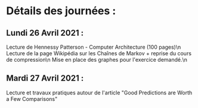 # Détails des journées :

## Lundi 26 Avril 2021 :
Lecture de Hennessy Patterson - Computer Architecture (100 pages)\n
Lecture de la page Wikipédia sur les Chaînes de Markov + reprise du cours de compression\n
Mise en place des graphes pour l'exercice demandé.\n


## Mardi 27 Avril 2021 :
Lecture et travaux pratiques autour de l'article "Good Predictions are Worth a Few Comparisons"
